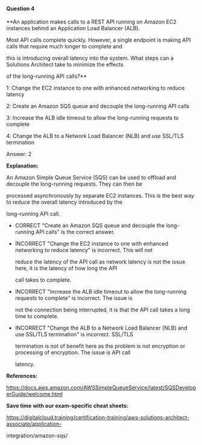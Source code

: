 #### Question  4


**An application makes calls to a REST API running on Amazon EC2 instances behind an Application Load Balancer (ALB).

Most API calls complete quickly. However, a single endpoint is making API calls that require much longer to complete and

this is introducing overall latency into the system. What steps can a Solutions Architect take to minimize the effects

of the long-running API calls?**


1: Change the EC2 instance to one with enhanced networking to reduce latency


2: Create an Amazon SQS queue and decouple the long-running API calls


3: Increase the ALB idle timeout to allow the long-running requests to complete


4: Change the ALB to a Network Load Balancer (NLB) and use SSL/TLS termination


Answer: 2


**Explanation:**


An Amazon Simple Queue Service (SQS) can be used to offload and decouple the long-running requests. They can then be

processed asynchronously by separate EC2 instances. This is the best way to reduce the overall latency introduced by the

long-running API call.


- CORRECT "Create an Amazon SQS queue and decouple the long-running API calls" is the correct answer.


- INCORRECT "Change the EC2 instance to one with enhanced networking to reduce latency" is incorrect. This will not

  reduce the latency of the API call as network latency is not the issue here, it is the latency of how long the API

  call takes to complete.


- INCORRECT "Increase the ALB idle timeout to allow the long-running requests to complete" is incorrect. The issue is

  not the connection being interrupted, it is that the API call takes a long time to complete.


- INCORRECT "Change the ALB to a Network Load Balancer (NLB) and use SSL/TLS termination" is incorrect. SSL/TLS

  termination is not of benefit here as the problem is not encryption or processing of encryption. The issue is API call

  latency.


**References:**


https://docs.aws.amazon.com/AWSSimpleQueueService/latest/SQSDeveloperGuide/welcome.html


**Save time with our exam-specific cheat sheets:**


https://digitalcloud.training/certification-training/aws-solutions-architect-associate/application-

integration/amazon-sqs/


